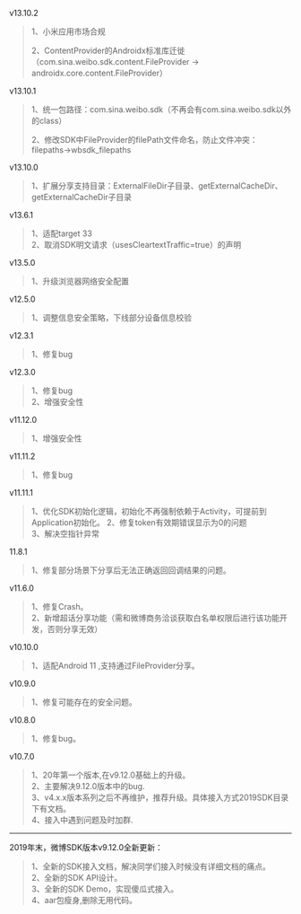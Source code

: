 v13.10.2
> 1、小米应用市场合规
> 
> 2、ContentProvider的Androidx标准库迁徙（com.sina.weibo.sdk.content.FileProvider -> androidx.core.content.FileProvider）

v13.10.1

> 1、统一包路径：com.sina.weibo.sdk（不再会有com.sina.weibo.sdk以外的class）
>
> 2、修改SDK中FileProvider的filePath文件命名，防止文件冲突：filepaths->wbsdk_filepaths

v13.10.0

  > 1、扩展分享支持目录：ExternalFileDir子目录、getExternalCacheDir、getExternalCacheDir子目录

v13.6.1

  > 1、适配target 33  
  > 2、取消SDK明文请求（usesCleartextTraffic=true）的声明

v13.5.0  

> 1、升级浏览器网络安全配置

v12.5.0  

> 1、调整信息安全策略，下线部分设备信息校验

v12.3.1

> 1、修复bug

v12.3.0

> 1、修复bug  
> 2、增强安全性

v11.12.0

> 1、增强安全性

v11.11.2

> 1、修复bug

v11.11.1

> 1、优化SDK初始化逻辑，初始化不再强制依赖于Activity，可提前到Application初始化。
> 2、修复token有效期错误显示为0的问题  
> 3、解决空指针异常

11.8.1

> 1、修复部分场景下分享后无法正确返回回调结果的问题。

v11.6.0

> 1、修复Crash。  
> 2、新增超话分享功能（需和微博商务洽谈获取白名单权限后进行该功能开发，否则分享无效）

v10.10.0

> 1、适配Android 11 ,支持通过FileProvider分享。

v10.9.0

> 1、修复可能存在的安全问题。

v10.8.0

> 1、修复bug。


v10.7.0

> 1、20年第一个版本,在v9.12.0基础上的升级。  
> 2、主要解决9.12.0版本中的bug.  
> 3、v4.x.x版本系列之后不再维护，推荐升级。具体接入方式2019SDK目录下有文档。  
> 4、接入中遇到问题及时加群.


------

2019年末，微博SDK版本v9.12.0全新更新：

> 1、全新的SDK接入文档，解决同学们接入时候没有详细文档的痛点。  
> 2、全新的SDK API设计。  
> 3、全新的SDK Demo，实现傻瓜式接入。  
> 4、aar包瘦身,删除无用代码。


